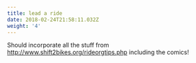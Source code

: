 ```yaml
---
title: lead a ride
date: 2018-02-24T21:58:11.032Z
weight: '4'
---
```

Should incorporate all the stuff from http://www.shift2bikes.org/rideorgtips.php including the comics!
